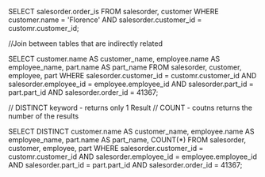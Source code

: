 
SELECT salesorder.order_is
FROM salesorder, customer
WHERE customer.name = 'Florence' AND
      salesorder.customer_id = customr.customer_id;


//Join between tables that are indirectly related


SELECT customer.name AS customer_name,
       employee.name AS employee_name,
       part.name AS part_name
FROM salesorder, customer, employee, part
WHERE salesorder.customer_id = customr.customer_id AND
      salesorder.employee_id = employee.employee_id AND
      salesorder.part_id = part.part_id AND
      salesorder.order_id = 41367;


// DISTINCT keyword - returns only 1 Result
// COUNT - coutns returns the number of the results

SELECT DISTINCT customer.name AS customer_name,
       employee.name AS employee_name,
       part.name AS part_name,
        COUNT(*)
FROM salesorder, customer, employee, part
WHERE salesorder.customer_id = customr.customer_id AND
      salesorder.employee_id = employee.employee_id AND
      salesorder.part_id = part.part_id AND
      salesorder.order_id = 41367;
